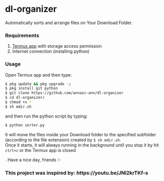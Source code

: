# dl-organizer
<p>Automatically sorts and arrange files on Your Download Folder.</>

### Requirements
1. [Termux app](https://play.google.com/store/apps/details?id=com.termux) with storage access permission
2. Internet connection (installing python) 

### Usage
Open Termux app and then type:
```bash
$ pkg update && pkg upgrade -y
$ pkg install git python 
$ git clone https://github.com/annazc-ann/dl-organizer
$ cd dl-organizer/
$ chmod +x *
$ sh mdir.sh
```
and then run the python script by typing:
```bash
$ python sorter.py
```
<p>It will move the files inside your Download folder to the specified subfolder (according to the file extension) created by <code>$ sh mdir.sh</code>.
<br>Once it starts, it will always running in the background until you stop it by hit <code>ctrl+c</code> or
 the Termux app is closed</p>.
Have a nice day, friends ✨
<h3>This project was inspired by:
https://youtu.be/JNl2krTKf-s
</h3>
